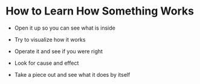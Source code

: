 <h1>How to Learn How Something Works</h1>

- Open it up so you can see what is inside

- Try to visualize how it works

- Operate it and see if you were right

- Look for cause and effect

- Take a piece out and see what it does by itself

  

